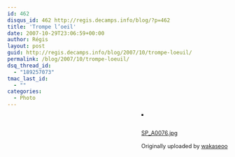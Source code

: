 ```yaml
---
id: 462
disqus_id: 462 http://regis.decamps.info/blog/?p=462
title: 'Trompe l’oeil'
date: 2007-10-29T23:06:59+00:00
author: Régis
layout: post
guid: http://regis.decamps.info/blog/2007/10/trompe-loeuil/
permalink: /blog/2007/10/trompe-loeuil/
dsq_thread_id:
  - "189257073"
tmac_last_id:
  - ""
categories:
  - Photo
---
```

<div style="float: right; margin-left: 10px; margin-bottom: 10px;">
  <a href="http://www.flickr.com/photos/wakaseoo/1801072888/" title="photo sharing"><img src="http://farm3.static.flickr.com/2402/1801072888_2bb180ea4f_m.jpg" alt="" style="border: solid 2px #000000;" /></a><br /> <br /> <span style="font-size: 0.9em; margin-top: 0px;"><br /> <a href="http://www.flickr.com/photos/wakaseoo/1801072888/">SP_A0076.jpg</a><br /> <br /> Originally uploaded by <a href="http://www.flickr.com/people/wakaseoo/">wakaseoo</a><br /> </span>
</div>

<br clear="all" />
